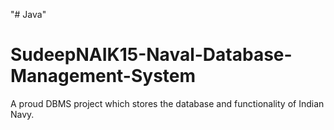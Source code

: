 "# Java" 
# SudeepNAIK15-Naval-Database-Management-System
A proud DBMS project which stores the database and functionality of Indian Navy.
